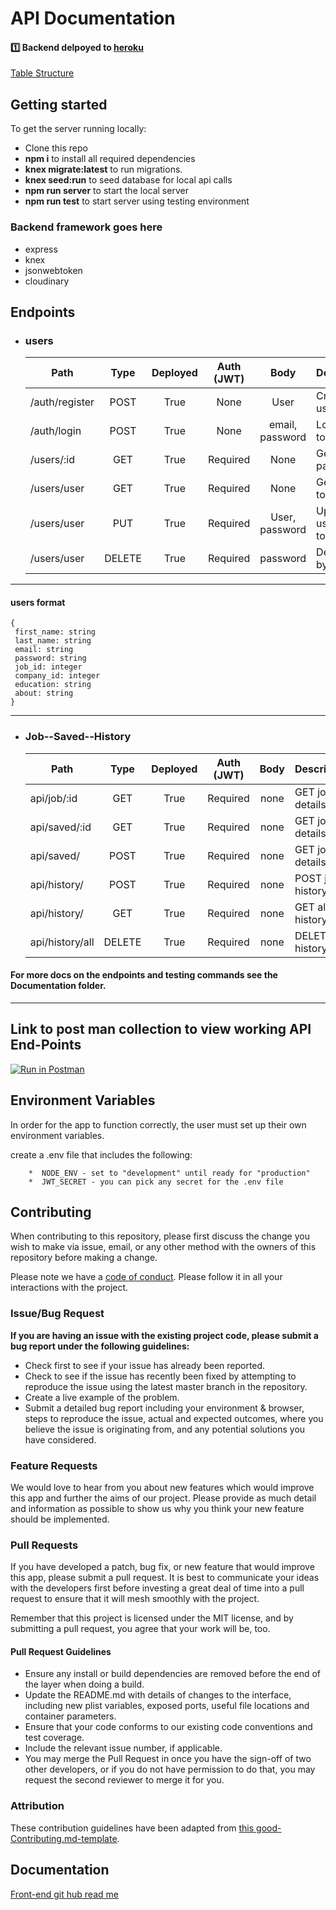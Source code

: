 

# API Documentation

#### 1️⃣ Backend delpoyed to [heroku](https://quickhire.herokuapp.com/) <br>
[Table Structure](https://dbdesigner.page.link/DjSqHkGY7STm3rf76)


## Getting started

To get the server running locally:


- Clone this repo
- **npm i** to install all required dependencies
- **knex migrate:latest** to run migrations.
- **knex seed:run** to seed database for local api calls 
- **npm run server** to start the local server
- **npm run test** to start server using testing environment


### Backend framework goes here



-    express
-    knex
-    jsonwebtoken
-    cloudinary


## Endpoints



- ### users
    | Path              | Type   | Deployed | Auth (JWT) | Body               | Description          |
    | ----------------- |:------:|:--------:|:----------:|:------------------:| -------------------- |
    | /auth/register    | POST   |     True | None       | User               | Create new user      |
    | /auth/login       | POST   |     True | None       | email, password    | Log in, get token    |
    | /users/:id        | GET    |     True | Required   | None               | Get user by param ID |
    | /users/user       | GET    |     True | Required   | None               | Get user by token    |
    | /users/user       | PUT    |     True | Required   | User, password     | Update user by token |
    | /users/user       | DELETE |     True | Required   | password           | Delete user by token |
    

---
#### users format

```
{
 first_name: string
 last_name: string
 email: string
 password: string
 job_id: integer
 company_id: integer
 education: string
 about: string 
}
```

---

- ### Job--Saved--History 
   
   | Path                     | Type   | Deployed | Auth (JWT) | Body  | Description              |
   | ------------------------ |:------:|:--------:|:----------:|:-----:| ------------------------ |
   | api/job/:id              | GET    |     True | Required   | none  | GET job details by id    |
   | api/saved/:id            | GET    |     True | Required   | none  | GET job details by id    |
   | api/saved/               | POST   |     True | Required   | none  | GET job details by id    |
   | api/history/             | POST   |     True | Required   | none  | POST job to history      |
   | api/history/             | GET    |     True | Required   | none  | GET all history          |
   | api/history/all          | DELETE |     True | Required   | none  | DELETE all history       |

    

#### For more docs on the endpoints and testing commands see the Documentation folder.



---

## Link to post man collection to view working API End-Points 

[![Run in Postman](https://run.pstmn.io/button.svg)](https://app.getpostman.com/run-collection/573ca210c5481c7f4047)



##  Environment Variables

In order for the app to function correctly, the user must set up their own environment variables.

create a .env file that includes the following:

```
    *  NODE_ENV - set to "development" until ready for "production"
    *  JWT_SECRET - you can pick any secret for the .env file
```
    
## Contributing

When contributing to this repository, please first discuss the change you wish to make via issue, email, or any other method with the owners of this repository before making a change.

Please note we have a [code of conduct](./code_of_conduct.md). Please follow it in all your interactions with the project.

### Issue/Bug Request

 **If you are having an issue with the existing project code, please submit a bug report under the following guidelines:**
 - Check first to see if your issue has already been reported.
 - Check to see if the issue has recently been fixed by attempting to reproduce the issue using the latest master branch in the repository.
 - Create a live example of the problem.
 - Submit a detailed bug report including your environment & browser, steps to reproduce the issue, actual and expected outcomes,  where you believe the issue is originating from, and any potential solutions you have considered.

### Feature Requests

We would love to hear from you about new features which would improve this app and further the aims of our project. Please provide as much detail and information as possible to show us why you think your new feature should be implemented.

### Pull Requests

If you have developed a patch, bug fix, or new feature that would improve this app, please submit a pull request. It is best to communicate your ideas with the developers first before investing a great deal of time into a pull request to ensure that it will mesh smoothly with the project.

Remember that this project is licensed under the MIT license, and by submitting a pull request, you agree that your work will be, too.

#### Pull Request Guidelines

- Ensure any install or build dependencies are removed before the end of the layer when doing a build.
- Update the README.md with details of changes to the interface, including new plist variables, exposed ports, useful file locations and container parameters.
- Ensure that your code conforms to our existing code conventions and test coverage.
- Include the relevant issue number, if applicable.
- You may merge the Pull Request in once you have the sign-off of two other developers, or if you do not have permission to do that, you may request the second reviewer to merge it for you.

### Attribution

These contribution guidelines have been adapted from [this good-Contributing.md-template](https://gist.github.com/PurpleBooth/b24679402957c63ec426).

## Documentation
[Front-end git hub read me ](https://github.com/Lambda-School-Labs/Job-Funnel-fe/blob/master/README.md)
